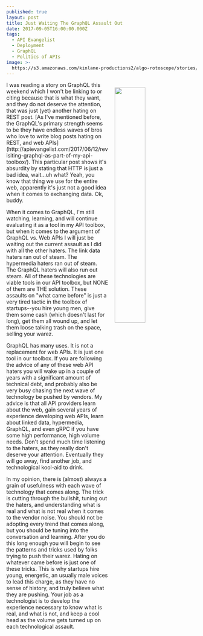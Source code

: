 ```yaml
---
published: true
layout: post
title: Just Waiting The GraphQL Assault Out
date: 2017-09-05T16:00:00.000Z
tags:
  - API Evangelist
  - Deployment
  - GraphQL
  - Politics of APIs
image: >-
  https://s3.amazonaws.com/kinlane-productions2/algo-rotoscope/stories/solidies-planning-attack-blue-matrix.jpg
---
```

<p><img src="https://s3.amazonaws.com/kinlane-productions2/algo-rotoscope/stories/solidies-planning-attack-blue-matrix.jpg" align="right" width="40%" style="padding: 15px;" /></p>I was reading a story on GraphQL this weekend which I won't be linking to or citing because that is what they want, and they do not deserve the attention, that was just (yet) another hating on REST post. [As I've mentioned before, the GraphQL's primary strength seems to be they have endless waves of bros who love to write blog posts hating on REST, and web APIs](http://apievangelist.com/2017/06/12/revisiting-graphql-as-part-of-my-api-toolbox/). This particular post shows it's absurdity by stating that HTTP is just a bad idea, wait...uh what? Yeah, you know that thing we use for the entire web, apparently it's just not a good idea when it comes to exchanging data. Ok, buddy.

When it comes to GraphQL, I'm still watching, learning, and will continue evaluating it as a tool in my API toolbox, but when it comes to the argument of GraphQL vs. Web APIs I will just be waiting out the current assault as I did with all the other haters. The link data haters ran out of steam. The hypermedia haters ran out of steam. The GraphQL haters will also run out steam. All of these technologies are viable tools in our API toolbox, but NONE of them are THE solution. These assaults on "what came before" is just a very tired tactic in the toolbox of startups--you hire young men, give them some cash (which doesn't last for long), get them all wound up, and let them loose talking trash on the space, selling your warez.

GraphQL has many uses. It is not a replacement for web APIs. It is just one tool in our toolbox. If you are following the advice of any of these web API haters you will wake up in a couple of years with a significant amount of technical debt, and probably also be very busy chasing the next wave of technology be pushed by vendors. My advice is that all API providers learn about the web, gain several years of experience developing web APIs, learn about linked data, hypermedia, GraphQL, and even gRPC if you have some high performance, high volume needs. Don't spend much time listening to the haters, as they really don't deserve your attention. Eventually they will go away, find another job, and technological kool-aid to drink.

In my opinion, there is (almost) always a grain of usefulness with each wave of technology that comes along. The trick is cutting through the bullshit, tuning out the haters, and understanding what is real and what is not real when it comes to the vendor noise. You should not be adopting every trend that comes along, but you should be tuning into the conversation and learning. After you do this long enough you will begin to see the patterns and tricks used by folks trying to push their warez. Hating on whatever came before is just one of these tricks. This is why startups hire young, energetic, an usually male voices to lead this charge, as they have no sense of history, and truly believe what they are pushing. Your job as a technologist is to develop the experience necessary to know what is real, and what is not, and keep a cool head as the volume gets turned up on each technological assault.
